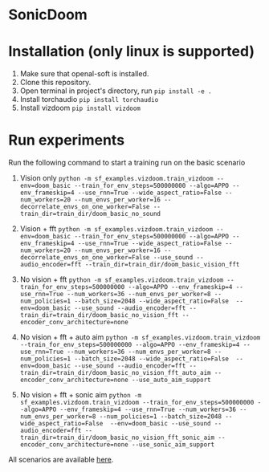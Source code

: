 # SonicDoom
# Installation (only linux is supported)
1. Make sure that openal-soft is installed.
2. Clone this repository.
3. Open terminal in project's directory, run ```pip install -e .```
4. Install torchaudio ```pip install torchaudio```
5. Install vizdoom ```pip install vizdoom```

# Run experiments
Run the following command to start a training run on the basic scenario

1. Vision only ```python -m sf_examples.vizdoom.train_vizdoom --env=doom_basic --train_for_env_steps=500000000 --algo=APPO --env_frameskip=4 --use_rnn=True --wide_aspect_ratio=False --num_workers=20 --num_envs_per_worker=16 --decorrelate_envs_on_one_worker=False --train_dir=train_dir/doom_basic_no_sound```

2. Vision + fft ```python -m sf_examples.vizdoom.train_vizdoom --env=doom_basic --train_for_env_steps=500000000 --algo=APPO --env_frameskip=4 --use_rnn=True --wide_aspect_ratio=False --num_workers=20 --num_envs_per_worker=16 --decorrelate_envs_on_one_worker=False --use_sound --audio_encoder=fft --train_dir=train_dir/doom_basic_vision_fft```

3. No vision + fft ```python -m sf_examples.vizdoom.train_vizdoom --train_for_env_steps=500000000 --algo=APPO --env_frameskip=4 --use_rnn=True --num_workers=36 --num_envs_per_worker=8 --num_policies=1 --batch_size=2048 --wide_aspect_ratio=False  --env=doom_basic --use_sound --audio_encoder=fft --train_dir=train_dir/doom_basic_no_vision_fft --encoder_conv_architecture=none```

4. No vision + fft + auto aim ```python -m sf_examples.vizdoom.train_vizdoom --train_for_env_steps=500000000 --algo=APPO --env_frameskip=4 --use_rnn=True --num_workers=36 --num_envs_per_worker=8 --num_policies=1 --batch_size=2048 --wide_aspect_ratio=False  --env=doom_basic --use_sound --audio_encoder=fft --train_dir=train_dir/doom_basic_no_vision_fft_auto_aim --encoder_conv_architecture=none --use_auto_aim_support```


5. No vision + fft + sonic aim ```python -m sf_examples.vizdoom.train_vizdoom --train_for_env_steps=500000000 --algo=APPO --env_frameskip=4 --use_rnn=True --num_workers=36 --num_envs_per_worker=8 --num_policies=1 --batch_size=2048 --wide_aspect_ratio=False  --env=doom_basic --use_sound --audio_encoder=fft --train_dir=train_dir/doom_basic_no_vision_fft_sonic_aim --encoder_conv_architecture=none --use_sonic_aim_support```

All scenarios are available [here](sf_examples/vizdoom/doom/doom_utils.py).